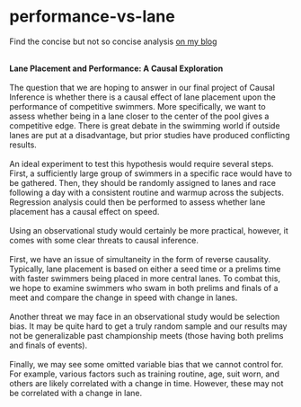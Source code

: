 # performance-vs-lane  
Find the concise but not so concise analysis [on my blog](https://hyper-potato.github.io/2020/02/29/Swimmer-Performance-vs-Lane-Placement/)  
<br/>

**Lane Placement and Performance: A Causal Exploration**  
<br/>
The question that we are hoping to answer in our final project of Causal Inference is whether there is a causal effect of lane placement upon the performance of competitive swimmers. More specifically, we want to assess whether being in a lane closer to the center of the pool gives a competitive edge. There is great debate in the swimming world if outside lanes are put at a disadvantage, but prior studies have produced conflicting results.
<br/><br/>
An ideal experiment to test this hypothesis would require several steps. First, a sufficiently large group of swimmers in a specific race would have to be gathered. Then, they should be randomly assigned to lanes and race following a day with a consistent routine and warmup across the subjects. Regression analysis could then be performed to assess whether lane placement has a causal effect on speed.
<br/><br/>
Using an observational study would certainly be more practical, however, it comes with some clear threats to causal inference.  <br/><br/>
First, we have an issue of simultaneity in the form of reverse causality. Typically, lane placement is based on either a seed time or a prelims time with faster swimmers being placed in more central lanes. To combat this, we hope to examine swimmers who swam in both prelims and finals of a meet and compare the change in speed with change in lanes.
<br/><br/>
Another threat we may face in an observational study would be selection bias. It may be quite hard to get a truly random sample and our results may not be generalizable past championship meets (those having both prelims and finals of events). 
<br/><br/>
Finally, we may see some omitted variable bias that we cannot control for. For example, various factors such as training routine, age, suit worn, and others are likely correlated with a change in time. However, these may not be correlated with a change in lane.


